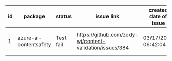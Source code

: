 
| id | package | status | issue link | created date of issue | update date of issue | run date of pipeline | pipeline run link |
|----|---------|--------|------------|-----------------------|----------------------| ---------------------| ----------------- |
| 1 | azure-ai-contentsafety | Test fail | https://github.com/zedy-wj/content-validation/issues/384 | 03/17/2025 06:42:04 | 03/17/2025 07:55:17 | 3/17/2025 7:59:12 AM | https://dev.azure.com/test-organi/content-validation-automation/_build/results?buildId=17 |